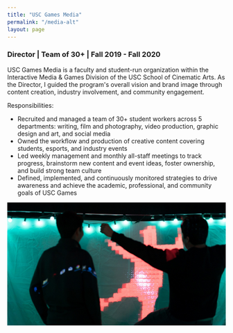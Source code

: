```yaml
---
title: "USC Games Media"
permalink: "/media-alt"
layout: page
---
```


### Director | Team of 30+ | Fall 2019 - Fall 2020

USC Games Media is a faculty and student-run organization within the Interactive Media & Games Division of the USC School of Cinematic Arts. As the Director, I guided the program's overall vision and brand image through content creation, industry involvement, and community engagement.

Responsibilities:
* Recruited and managed a team of 30+ student workers across 5 departments: writing, film and photography, video production, graphic design and art, and social media
* Owned the workflow and production of creative content covering students, esports, and industry events
* Led weekly management and monthly all-staff meetings to track progress, brainstorm new content and event ideas, foster ownership, and build strong team culture
* Defined, implemented, and continuously monitored strategies to drive awareness and achieve the academic, professional, and community goals of USC Games
 
 
![expo](/assets/images/expo.jpg)
